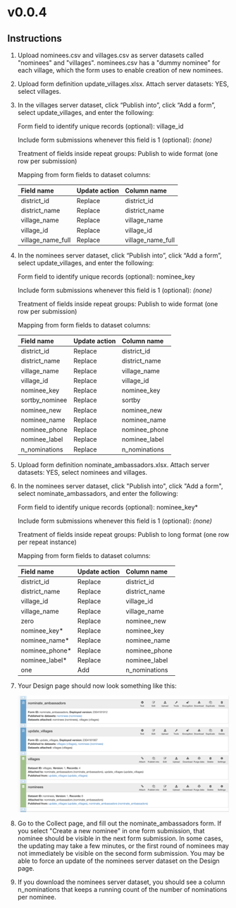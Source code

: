 # v0.0.4

## Instructions

1. Upload nominees.csv and villages.csv as server datasets called "nominees" and "villages". nominees.csv has a "dummy nominee" for each village, which the form uses to enable creation of new nominees.
1. Upload form definition update_villages.xlsx. Attach server datasets: YES, select villages.
1. In the villages server dataset, click “Publish into”, click “Add a form”, select update_villages, and enter the following:
    
    Form field to identify unique records (optional): village_id

    Include form submissions whenever this field is 1 (optional): *(none)*
    
    Treatment of fields inside repeat groups: Publish to wide format (one row per submission)
    
    Mapping from form fields to dataset columns:
    
    | Field name | Update action | Column name |
    | --- | --- | --- |
    | district_id | Replace | district_id |
    | district_name | Replace | district_name |
    | village_name | Replace | village_name |
    | village_id | Replace | village_id |
    | village_name_full | Replace | village_name_full |

1. In the nominees server dataset, click “Publish into”, click “Add a form”, select update_villages, and enter the following:
    
    Form field to identify unique records (optional): nominee_key
    
    Include form submissions whenever this field is 1 (optional): *(none)*
    
    Treatment of fields inside repeat groups: Publish to wide format (one row per submission)
    
    Mapping from form fields to dataset columns:
    
    | Field name | Update action | Column name |
    | --- | --- | --- |
    | district_id | Replace | district_id |
    | district_name | Replace | district_name |
    | village_name | Replace | village_name |
    | village_id | Replace | village_id |
    | nominee_key | Replace | nominee_key |
    | sortby_nominee | Replace | sortby |
    | nominee_new | Replace | nominee_new |
    | nominee_name | Replace | nominee_name |
    | nominee_phone | Replace | nominee_phone |
    | nominee_label | Replace | nominee_label |
    | n_nominations | Replace | n_nominations |

1. Upload form definition nominate_ambassadors.xlsx. Attach server datasets: YES, select nominees and villages.
1. In the nominees server dataset, click "Publish into", click "Add a form", select nominate_ambassadors, and enter the following:
    
    Form field to identify unique records (optional): nominee_key*
    
    Include form submissions whenever this field is 1 (optional): *(none)*
    
    Treatment of fields inside repeat groups: Publish to long format (one row per repeat instance)
    
    Mapping from form fields to dataset columns:
    
    | Field name | Update action | Column name |
    | --- | --- | --- |
    | district_id | Replace | district_id |
    | district_name | Replace | district_name |
    | village_id | Replace | village_id |
    | village_name | Replace | village_name |
    | zero | Replace | nominee_new |
    | nominee_key* | Replace | nominee_key |
    | nominee_name* | Replace | nominee_name |
    | nominee_phone* | Replace | nominee_phone |
    | nominee_label* | Replace | nominee_label |
    | one | Add | n_nominations |

1. Your Design page should now look something like this:
    
    ![](surveycto_screenshot.png)
    
1. Go to the Collect page, and fill out the nominate_ambassadors form. If you select "Create a new nominee" in one form submission, that nominee should be visible in the next form submission. In some cases, the updating may take a few minutes, or the first round of nominees may not immediately be visible on the second form submission. You may be able to force an update of the nominees server dataset on the Design page.
1. If you download the nominees server dataset, you should see a column n_nominations that keeps a running count of the number of nominations per nominee.
